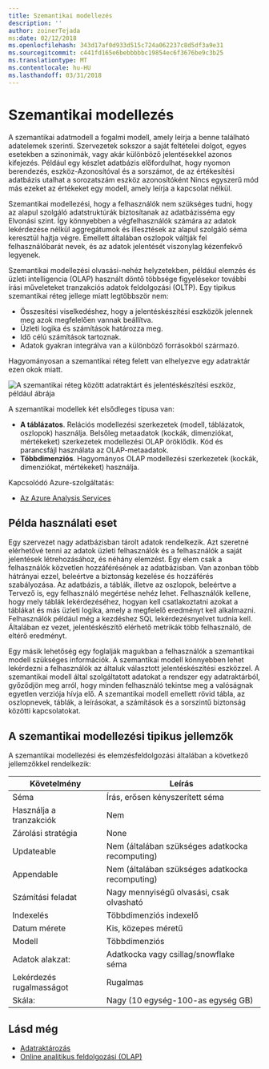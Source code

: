 ```yaml
---
title: Szemantikai modellezés
description: ''
author: zoinerTejada
ms:date: 02/12/2018
ms.openlocfilehash: 343d17af0d933d515c724a062237c8d5df3a9e31
ms.sourcegitcommit: c441fd165e6bebbbbbc19854ec6f3676be9c3b25
ms.translationtype: MT
ms.contentlocale: hu-HU
ms.lasthandoff: 03/31/2018
---
```

# <a name="semantic-modeling"></a>Szemantikai modellezés

A szemantikai adatmodell a fogalmi modell, amely leírja a benne található adatelemek szerinti. Szervezetek sokszor a saját feltételei dolgot, egyes esetekben a szinonimák, vagy akár különböző jelentésekkel azonos kifejezés. Például egy készlet adatbázis előfordulhat, hogy nyomon berendezés, eszköz-Azonosítóval és a sorszámot, de az értékesítési adatbázis utalhat a sorozatszám eszköz azonosítóként Nincs egyszerű mód más ezeket az értékeket egy modell, amely leírja a kapcsolat nélkül. 

Szemantikai modellezési, hogy a felhasználók nem szükséges tudni, hogy az alapul szolgáló adatstruktúrák biztosítanak az adatbázisséma egy Elvonási szint. Így könnyebben a végfelhasználók számára az adatok lekérdezése nélkül aggregátumok és illesztések az alapul szolgáló séma keresztül hajtja végre. Emellett általában oszlopok váltják fel felhasználóbarát nevek, és az adatok jelentését viszonylag kézenfekvő legyenek.

Szemantikai modellezési olvasási-nehéz helyzetekben, például elemzés és üzleti intelligencia (OLAP) használt döntő többsége figyelésekor további írási műveleteket tranzakciós adatok feldolgozási (OLTP). Egy tipikus szemantikai réteg jellege miatt legtöbbször nem:

- Összesítési viselkedéshez, hogy a jelentéskészítési eszközök jelennek meg azok megfelelően vannak beállítva.
- Üzleti logika és számítások határozza meg.
- Idő célú számítások tartoznak.
- Adatok gyakran integrálva van a különböző forrásokból származó. 

Hagyományosan a szemantikai réteg felett van elhelyezve egy adatraktár ezen okok miatt.

![A szemantikai réteg között adatraktárt és jelentéskészítési eszköz, például ábrája](./images/semantic-modeling.png)

A szemantikai modellek két elsődleges típusa van:

* **A táblázatos**. Relációs modellezési szerkezetek (modell, táblázatok, oszlopok) használja. Belsőleg metaadatok (kockák, dimenziókat, mértékeket) szerkezetek modellezési OLAP öröklődik. Kód és parancsfájl használata az OLAP-metaadatok.
* **Többdimenziós**. Hagyományos OLAP modellezési szerkezetek (kockák, dimenziókat, mértékeket) használja.

Kapcsolódó Azure-szolgáltatás:
- [Az Azure Analysis Services](https://azure.microsoft.com/services/analysis-services/)

## <a name="example-use-case"></a>Példa használati eset

Egy szervezet nagy adatbázisban tárolt adatok rendelkezik. Azt szeretné elérhetővé tenni az adatok üzleti felhasználók és a felhasználók a saját jelentések létrehozásához, és néhány elemzést. Egy elem csak a felhasználók közvetlen hozzáférésének az adatbázisban. Van azonban több hátrányai ezzel, beleértve a biztonság kezelése és hozzáférés szabályozása. Az adatbázis, a táblák, illetve az oszlopok, beleértve a Tervező is, egy felhasználó megértése nehéz lehet. Felhasználók kellene, hogy mely táblák lekérdezéséhez, hogyan kell csatlakoztatni azokat a táblákat és más üzleti logika, amely a megfelelő eredményt kell alkalmazni. Felhasználók például még a kezdéshez SQL lekérdezésnyelvet tudnia kell. Általában ez vezet, jelentéskészítő elérhető metrikák több felhasználó, de eltérő eredményt.

Egy másik lehetőség egy foglalják magukban a felhasználók a szemantikai modell szükséges információk. A szemantikai modell könnyebben lehet lekérdezni a felhasználók az általuk választott jelentéskészítési eszközzel. A szemantikai modell által szolgáltatott adatokat a rendszer egy adatraktárból, győződjön meg arról, hogy minden felhasználó tekintse meg a valóságnak egyetlen verziója hívja elő. A szemantikai modell emellett rövid tábla, az oszlopnevek, táblák, a leírásokat, a számítások és a sorszintű biztonság közötti kapcsolatokat.

## <a name="typical-traits-of-semantic-modeling"></a>A szemantikai modellezési tipikus jellemzők

A szemantikai modellezési és elemzésfeldolgozási általában a következő jellemzőkkel rendelkezik:

| Követelmény | Leírás |
| --- | --- |
| Séma | Írás, erősen kényszerített séma|
| Használja a tranzakciók | Nem |
| Zárolási stratégia | None |
| Updateable | Nem (általában szükséges adatkocka recomputing) |
| Appendable | Nem (általában szükséges adatkocka recomputing) |
| Számítási feladat | Nagy mennyiségű olvasási, csak olvasható |
| Indexelés | Többdimenziós indexelő |
| Datum mérete | Kis, közepes méretű |
| Modell | Többdimenziós |
| Adatok alakzat:| Adatkocka vagy csillag/snowflake séma |
| Lekérdezés rugalmasságot | Rugalmas |
| Skála: | Nagy (10 egység-100-as egység GB) |

## <a name="see-also"></a>Lásd még

- [Adatraktározás](../scenarios/data-warehousing.md)
- [Online analitikus feldolgozási (OLAP)](../scenarios/online-analytical-processing.md)

